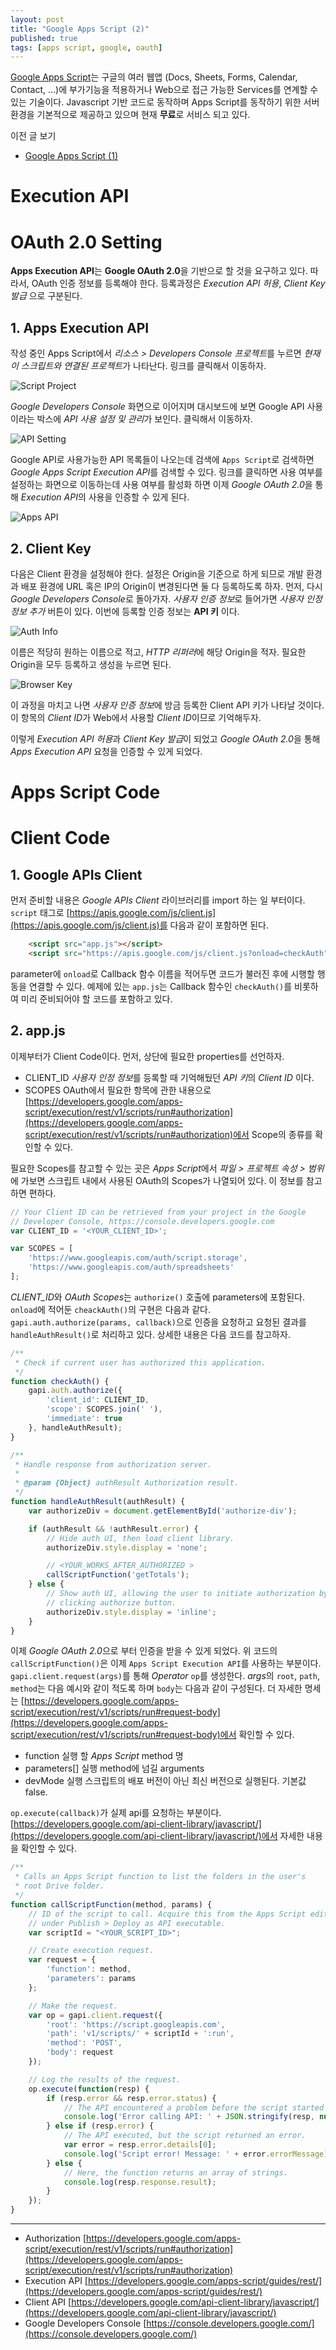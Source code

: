```yaml
---
layout: post
title: "Google Apps Script (2)"
published: true
tags: [apps script, google, oauth]
---
```


[Google Apps Script](https://script.google.com)는 구글의 여러 웹앱 (Docs, Sheets, Forms, Calendar, Contact, ...)에 부가기능을 적용하거나 Web으로 접근 가능한 Services를 연계할 수 있는 기술이다. Javascript 기반 코드로 동작하며 Apps Script를 동작하기 위한 서버환경을 기본적으로 제공하고 있으며 현재 **무료**로 서비스 되고 있다.

이전 글 보기
- [Google Apps Script (1)](/3)


# Execution API





# OAuth 2.0 Setting

**Apps Execution API**는 **Google OAuth 2.0**을 기반으로 할 것을 요구하고 있다. 따라서, OAuth 인증 정보를 등록해야 한다. 등록과정은 *Execution API 허용*, *Client Key 발급* 으로 구분된다.

<!-- more -->

## 1. Apps Execution API

작성 중인 Apps Script에서 *리소스 > Developers Console 프로젝트*를 누르면 *현재 이 스크립트와 연결된 프로젝트*가 나타난다. 링크를 클릭해서 이동하자.

![Script Project](/images/posts/gas-script-project.png)

*Google Developers Console* 화면으로 이어지며 대시보드에 보면 Google API 사용이라는 박스에 *API 사용 설정 및 관리*가 보인다. 클릭해서 이동하자.

![API Setting](/images/posts/gas-api-settings.png)

Google API로 사용가능한 API 목록들이 나오는데 검색에 `Apps Script`로 검색하면 *Google Apps Script Execution API*를 검색할 수 있다. 링크를 클릭하면 사용 여부를 설정하는 화면으로 이동하는데 사용 여부를 활성화 하면 이제 *Google OAuth 2.0*을 통해 *Execution API*의 사용을 인증할 수 있게 된다.

![Apps API](/images/posts/gas-apps-api.png)

## 2. Client Key

다음은 Client 환경을 설정해야 한다. 설정은 Origin을 기준으로 하게 되므로 개발 환경과 배포 환경에 URL 혹은 IP의 Origin이 변경된다면 둘 다 등록하도록 하자.
먼저, 다시 *Google Developers Console*로 돌아가자. *사용자 인증 정보*로 들어가면 *사용자 인정 정보 추가* 버튼이 있다. 이번에 등록할 인증 정보는 **API 키** 이다.

![Auth Info](/images/posts/gas-auth-info.png)

이름은 적당히 원하는 이름으로 적고, *HTTP 리퍼러*에 해당 Origin을 적자. 필요한 Origin을 모두 등록하고 생성을 누르면 된다.

![Browser Key](/images/posts/gas-browser-key.png)

이 과정을 마치고 나면 *사용자 인증 정보*에 방금 등록한 Client API 키가 나타날 것이다. 이 항목의 *Client ID*가 Web에서 사용할 *Client ID*이므로 기억해두자.

이렇게 *Execution API 허용*과 *Client Key 발급*이 되었고 *Google OAuth 2.0*을 통해 *Apps Execution API* 요청을 인증할 수 있게 되었다.



# Apps Script Code




# Client Code

## 1. Google APIs Client

먼저 준비할 내용은 *Google APIs Client* 라이브러리를 import 하는 일 부터이다. `script` 태그로 [https://apis.google.com/js/client.js](https://apis.google.com/js/client.js)를 다음과 같이 포함하면 된다.

```html
    <script src="app.js"></script>
    <script src="https://apis.google.com/js/client.js?onload=checkAuth"></script>
```

parameter에 `onload`로 Callback 함수 이름을 적어두면 코드가 불러진 후에 시행할 행동을 연결할 수 있다. 예제에 있는 `app.js`는 Callback 함수인 `checkAuth()`를 비롯하여 미리 준비되어야 할 코드를 포함하고 있다.


## 2. app.js

이제부터가 Client Code이다. 먼저, 상단에 필요한 properties를 선언하자.

- CLIENT_ID
  *사용자 인정 정보*를 등록할 때 기억해뒀던 *API 키*의 *Client ID* 이다.
- SCOPES
  OAuth에서 필요한 항목에 관한 내용으로 [https://developers.google.com/apps-script/execution/rest/v1/scripts/run#authorization](https://developers.google.com/apps-script/execution/rest/v1/scripts/run#authorization)에서 Scope의 종류를 확인할 수 있다.

필요한 Scopes를 참고할 수 있는 곳은 *Apps Script*에서 *파일 > 프로젝트 속성 > 범위*에 가보면 스크립트 내에서 사용된 OAuth의 Scopes가 나열되어 있다. 이 정보를 참고하면 편하다.

```javascript
// Your Client ID can be retrieved from your project in the Google
// Developer Console, https://console.developers.google.com
var CLIENT_ID = '<YOUR_CLIENT_ID>';

var SCOPES = [
    'https://www.googleapis.com/auth/script.storage',
    'https://www.googleapis.com/auth/spreadsheets'
];
```

*CLIENT_ID*와 *OAuth Scopes*는 `authorize()` 호출에 parameters에 포함된다. `onload`에 적어둔 `cheackAuth()`의 구현은 다음과 같다. `gapi.auth.authorize(params, callback)`으로 인증을 요청하고 요청된 결과를 `handleAuthResult()`로 처리하고 있다. 상세한 내용은 다음 코드를 참고하자.

```javascript
/**
 * Check if current user has authorized this application.
 */
function checkAuth() {
    gapi.auth.authorize({
        'client_id': CLIENT_ID,
        'scope': SCOPES.join(' '),
        'immediate': true
    }, handleAuthResult);
}

/**
 * Handle response from authorization server.
 *
 * @param {Object} authResult Authorization result.
 */
function handleAuthResult(authResult) {
    var authorizeDiv = document.getElementById('authorize-div');

    if (authResult && !authResult.error) {
        // Hide auth UI, then load client library.
        authorizeDiv.style.display = 'none';

        // <YOUR_WORKS_AFTER_AUTHORIZED >
        callScriptFunction('getTotals');
    } else {
        // Show auth UI, allowing the user to initiate authorization by
        // clicking authorize button.
        authorizeDiv.style.display = 'inline';
    }
}
```

이제 *Google OAuth 2.0*으로 부터 인증을 받을 수 있게 되었다. 위 코드의 `callScriptFunction()`은 이제 `Apps Script Execution API`를 사용하는 부분이다.
`gapi.client.request(args)`를 통해 *Operator* `op`를 생성한다. *args*의 `root`, `path`, `method`는 다음 예시와 같이 적도록 하며 `body`는 다음과 같이 구성된다. 더 자세한 명세는 [https://developers.google.com/apps-script/execution/rest/v1/scripts/run#request-body](https://developers.google.com/apps-script/execution/rest/v1/scripts/run#request-body)에서 확인할 수 있다.

- function
  실행 할 *Apps Script* method 명
- parameters[]
  실행 method에 넘길 arguments
- devMode
  실행 스크립트의 배포 버전이 아닌 최신 버전으로 실행된다. 기본값 false.

`op.execute(callback)`가 실제 api를 요청하는 부분이다. [https://developers.google.com/api-client-library/javascript/](https://developers.google.com/api-client-library/javascript/)에서 자세한 내용을 확인할 수 있다.

```javascript
/**
 * Calls an Apps Script function to list the folders in the user's
 * root Drive folder.
 */
function callScriptFunction(method, params) {
    // ID of the script to call. Acquire this from the Apps Script editor,
    // under Publish > Deploy as API executable.
    var scriptId = "<YOUR_SCRIPT_ID>";

    // Create execution request.
    var request = {
        'function': method,
        'parameters': params
    };

    // Make the request.
    var op = gapi.client.request({
        'root': 'https://script.googleapis.com',
        'path': 'v1/scripts/' + scriptId + ':run',
        'method': 'POST',
        'body': request
    });

    // Log the results of the request.
    op.execute(function(resp) {
        if (resp.error && resp.error.status) {
            // The API encountered a problem before the script started executing.
            console.log('Error calling API: ' + JSON.stringify(resp, null, 2));
        } else if (resp.error) {
            // The API executed, but the script returned an error.
            var error = resp.error.details[0];
            console.log('Script error! Message: ' + error.errorMessage);
        } else {
            // Here, the function returns an array of strings.
            console.log(resp.response.result);
        }
    });
}
```



-------------------------
- Authorization
  [https://developers.google.com/apps-script/execution/rest/v1/scripts/run#authorization](https://developers.google.com/apps-script/execution/rest/v1/scripts/run#authorization)
- Execution API
  [https://developers.google.com/apps-script/guides/rest/](https://developers.google.com/apps-script/guides/rest/)
- Client API
  [https://developers.google.com/api-client-library/javascript/](https://developers.google.com/api-client-library/javascript/)
- Google Developers Console
  [https://console.developers.google.com/](https://console.developers.google.com/)